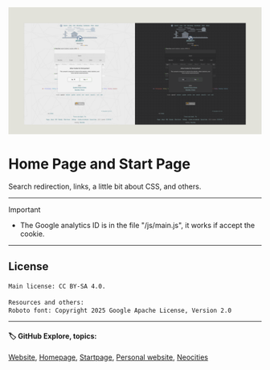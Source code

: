 ![banner](/img/github-banner-settings.png)  
  
# Home Page and Start Page

Search redirection, links, a little bit about CSS, and others.
  
---
   
> [!IMPORTANT]
> - The Google analytics ID is in the file "/js/main.js", it works if accept the cookie.  
  
---
  
## License  
```
Main license: CC BY-SA 4.0.

Resources and others:
Roboto font: Copyright 2025 Google Apache License, Version 2.0
```

---
   
#### 🏷️ GitHub Explore, topics:  
[Website](https://github.com/topics/website),
[Homepage](https://github.com/topics/homepage),
[Startpage](https://github.com/topics/startpage),
[Personal website](https://github.com/topics/personal-website),
[Neocities](https://github.com/topics/neocities)


